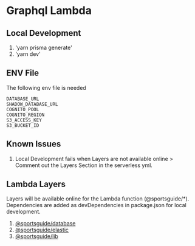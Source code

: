 # Graphql Lambda

## Local Development

1. 'yarn prisma generate'
2. 'yarn dev'

## ENV File

The following env file is needed

```shell
DATABASE_URL
SHADOW_DATABASE_URL
COGNITO_POOL
COGNITO_REGION
S3_ACCESS_KEY
S3_BUCKET_ID
```

## Known Issues

1. Local Development fails when Layers are not available online > Comment out the Layers Section in the serverless yml.

## Lambda Layers

Layers will be available online for the Lambda function (@sportsguide/\*). Dependencies are added as devDependencies in package.json for local development.

1. [@sportsguide/database](https://github.com/chico2k/sg-db-layer)
1. [@sportsguide/elastic](https://github.com/chico2k/sg-es-layer)
1. [@sportsguide/lib](https://github.com/chico2k/sg-lib-layer)
